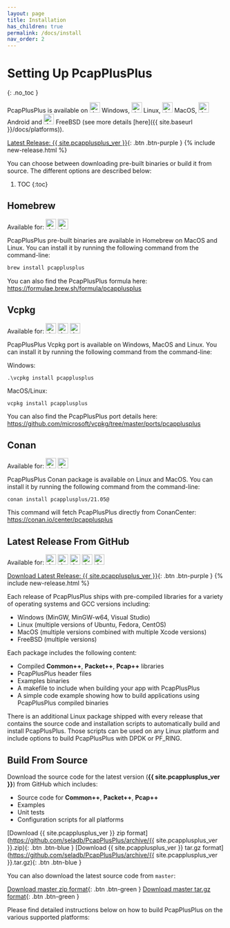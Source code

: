 ```yaml
---
layout: page
title: Installation
has_children: true
permalink: /docs/install
nav_order: 2
---
```


# Setting Up PcapPlusPlus
{: .no_toc }

PcapPlusPlus is available on <img src="{{ site.baseurl }}/resources/logo-windows.png" alt="drawing" width="24" title="Windows"/> Windows, <img src="{{ site.baseurl }}/resources/logo-linux.png" alt="drawing" width="24" title="Linux"/> Linux, <img src="{{ site.baseurl }}/resources/logo-apple.png" alt="drawing" width="24" title="MacOS"/> MacOS, <img src="{{ site.baseurl }}/resources/logo-android.png" alt="drawing" width="24" title="Android"/> Android and <img src="{{ site.baseurl }}/resources/logo-freebsd.png" alt="drawing" width="24" title="FreeBSD"/> FreeBSD (see more details [here]({{ site.baseurl }}/docs/platforms)).

[Latest Release: {{ site.pcapplusplus_ver }}](https://github.com/seladb/PcapPlusPlus/releases/latest){: .btn .btn-purple } {% include new-release.html %}

You can choose between downloading pre-built binaries or build it from source. The different options are described below:

1. TOC
{:toc}

## Homebrew

Available for: <img src="{{ site.baseurl }}/resources/logo-apple.png" alt="drawing" width="24" title="MacOS"/> <img src="{{ site.baseurl }}/resources/logo-linux.png" alt="drawing" width="24" title="Linux"/>

PcapPlusPlus pre-built binaries are available in Homebrew on MacOS and Linux. You can install it by running the following command from the command-line:

```bash
brew install pcapplusplus
```

You can also find the PcapPlusPlus formula here: <https://formulae.brew.sh/formula/pcapplusplus>

## Vcpkg

Available for: <img src="{{ site.baseurl }}/resources/logo-windows.png" alt="drawing" width="24" title="Windows"/> <img src="{{ site.baseurl }}/resources/logo-linux.png" alt="drawing" width="24" title="Linux"/> <img src="{{ site.baseurl }}/resources/logo-apple.png" alt="drawing" width="24" title="MacOS"/>

PcapPlusPlus Vcpkg port is available on Windows, MacOS and Linux. You can install it by running the following command from the command-line:

Windows:

```text
.\vcpkg install pcapplusplus
```

MacOS/Linux:

```text
vcpkg install pcapplusplus
```

You can also find the PcapPlusPlus port details here: <https://github.com/microsoft/vcpkg/tree/master/ports/pcapplusplus>

## Conan

Available for: <img src="{{ site.baseurl }}/resources/logo-linux.png" alt="drawing" width="24" title="Linux"/> <img src="{{ site.baseurl }}/resources/logo-apple.png" alt="drawing" width="24" title="MacOS"/>

PcapPlusPlus Conan package is available on Linux and MacOS. You can install it by running the following command from the command-line:

```text
conan install pcapplusplus/21.05@
```

This command will fetch PcapPlusPlus directly from ConanCenter: <https://conan.io/center/pcapplusplus>

## Latest Release From GitHub

Available for: <img src="{{ site.baseurl }}/resources/logo-windows.png" alt="drawing" width="24" title="Windows"/> <img src="{{ site.baseurl }}/resources/logo-linux.png" alt="drawing" width="24" title="Linux"/> <img src="{{ site.baseurl }}/resources/logo-apple.png" alt="drawing" width="24" title="MacOS"/> <img src="{{ site.baseurl }}/resources/logo-freebsd.png" alt="drawing" width="24" title="FreeBSD"/> <img src="{{ site.baseurl }}/resources/logo-android.png" alt="drawing" width="24" title="Android"/>

[Download Latest Release: {{ site.pcapplusplus_ver }}](https://github.com/seladb/PcapPlusPlus/releases/latest){: .btn .btn-purple } {% include new-release.html %}

Each release of PcapPlusPlus ships with pre-compiled libraries for a variety of operating systems and GCC versions including:

- Windows (MinGW, MinGW-w64, Visual Studio)
- Linux (multiple versions of Ubuntu, Fedora, CentOS)
- MacOS (multiple versions combined with multiple Xcode versions)
- FreeBSD (multiple versions)

Each package includes the following content:

- Compiled __Common++__, __Packet++__, __Pcap++__ libraries
- PcapPlusPlus header files
- Examples binaries
- A makefile to include when building your app with PcapPlusPlus
- A simple code example showing how to build applications using PcapPlusPlus compiled binaries

There is an additional Linux package shipped with every release that contains the source code and installation scripts to automatically build and install PcapPlusPlus. Those scripts can be used on any Linux platform and include options to build PcapPlusPlus with DPDK or PF_RING.

## Build From Source

Download the source code for the latest version (__{{ site.pcapplusplus_ver }}__) from GitHub which includes:

- Source code for __Common++__, __Packet++__, __Pcap++__
- Examples
- Unit tests
- Configuration scripts for all platforms

[Download {{ site.pcapplusplus_ver }} zip format](https://github.com/seladb/PcapPlusPlus/archive/{{ site.pcapplusplus_ver }}.zip){: .btn .btn-blue }
[Download {{ site.pcapplusplus_ver }} tar.gz format](https://github.com/seladb/PcapPlusPlus/archive/{{ site.pcapplusplus_ver }}.tar.gz){: .btn .btn-blue }

You can also download the latest source code from `master`:

[Download master zip format](https://github.com/seladb/PcapPlusPlus/archive/master.zip){: .btn .btn-green }
[Download master tar.gz format](https://github.com/seladb/PcapPlusPlus/archive/master.tar.gz){: .btn .btn-green }

Please find detailed instructions below on how to build PcapPlusPlus on the various supported platforms:
